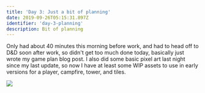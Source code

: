 ```yaml
---
title: 'Day 3: Just a bit of planning'
date: 2019-09-26T05:15:31.897Z
identifier: 'day-3-planning'
description: Bit of planning
---
```

Only had about 40 minutes this morning before work, and had to head off to D&D soon after work, so didn't get too much done today, basically just wrote my game plan blog post. I also did some basic pixel art last night since my last update, so now I have at least some WIP assets to use in early versions for a player, campfire, tower, and tiles.

![](/img/sprite_mocks.png)
